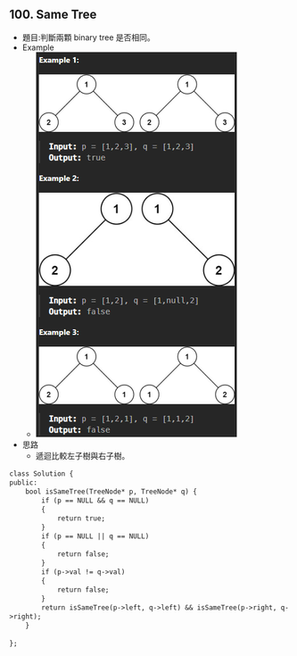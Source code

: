## 100. Same Tree
- 題目:判斷兩顆 binary tree 是否相同。
- Example
    - ![image](https://github.com/bebe6990103/LeetCode/blob/main/BinaryTree/Image/100_Exmaple.png)
- 思路
    - 遞迴比較左子樹與右子樹。
```
class Solution {
public:
    bool isSameTree(TreeNode* p, TreeNode* q) {
        if (p == NULL && q == NULL)
        {
            return true;
        }
        if (p == NULL || q == NULL)
        {
            return false;
        }
        if (p->val != q->val)
        {
            return false;
        }
        return isSameTree(p->left, q->left) && isSameTree(p->right, q->right);
    }
    
};
```

